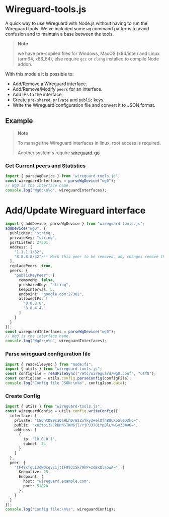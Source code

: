 # Wireguard-tools.js

A quick way to use Wireguard with Node.js without having to run the Wireguard tools. We've included some `wg` command patterns to avoid confusion and to maintain a base between the tools.

> **Note**
>
> we have pre-copiled files for Windows, MacOS (x64/intel) and Linux (arm64, x86_64), else require `gcc` or `clang` installed to compile Node addon.

With this module it is possible to:

- Add/Remove a Wireguard interface.
- Add/Remove/Modify `peers` for an interface.
- Add IPs to the interface.
- Create `pre-shared`, `private` and `public` keys.
- Write the Wireguard configuration file and convert it to JSON format.

## Example

> **Note**
>
> To manage the Wireguard interfaces in linux, root access is required.
>
> Another system's require [wireguard-go](https://github.com/WireGuard/wireguard-go)

### Get Current peers and Statistics

```ts
import { parseWgDevice } from "wireguard-tools.js";
const wireguardInterfaces = parseWgDevice("wg0");
// Wg0 is the interface name.
console.log("Wg0:\n%o", wireguardInterfaces);
```

# Add/Update Wireguard interface

```ts
import { addDevice, parseWgDevice } from "wireguard-tools.js";
addDevice("wg0", {
  publicKey: "string",
  privateKey: "string",
  portListen: 27301,
  Address: [
    "1.1.1.1/32",
    "8.8.8.8/32"/** Mark this peer to be removed, any changes remove this option */
  ],
  replacePeers: true,
  peers: {
    "publicKeyPeer": {
      removeMe: false,
      presharedKey: "string",
      keepInterval: 5,
      endpoint: "google.com:27301",
      allowedIPs: [
        "8.8.8.8",
        "8.8.4.4."
      ]
    }
  }
});
const wireguardInterfaces = parseWgDevice("wg0");
// Wg0 is the interface name.
console.log("Wg0:\n%o", wireguardInterfaces);
```

### Parse wireguard configuration file

```ts
import { readFileSync } from "node:fs";
import { utils } from "wireguard-tools.js";
const configFile = readFileSync("/etc/wireguard/wg0.conf", "utf8");
const configJson = utils.config.parseConfig(configFile);
console.log("Config file JSON:\n%o", configJson.data);
```

### Create Config

```ts
import { utils } from "wireguard-tools.js";
const wireguardConfig = utils.config.writeConfig({
  interface: {
    private: "CEOntDE9saQaHLhD/WzZuYky3+elOfnBUCXoSveD3kc=",
    public: "xaZtpi3VCkBMhSTKM6jl/YjPJ370iYpBlLYwSyZ3W08=",
    address: [
      {
        ip: "10.0.0.1",
        subnet: 24
      }
    ]
  },
  peer: {
    "tF4YxTqLIJdNQcqvz1jtIF993zSk79hP+zdBxQlaowA=": {
      Keepalive: 25,
      Endpoint: {
        host: "wireguard.example.com",
        port: 51820
      },
    }
  }
});
console.log("Config file:\n%s", wireguardConfig);
```
